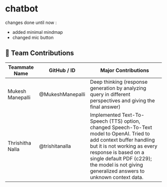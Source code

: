 # chatbot
changes done until now :
- added minimal mindmap
- changed mic button  
## 👥 Team Contributions

| Teammate Name        | GitHub / ID        | Major Contributions                                                                                                                                                     |
|----------------------|--------------------|--------------------------------------------------------------------------------------------------------------------------------------------------------------------------|
| Mukesh Manepalli     | @MukeshManepalli   | Deep thinking (response generation by analyzing query in different perspectives and giving the final answer)                                                             |
| Thrishitha Nalla     | @trishitanalla     | Implemented Text-To-Speech (TTS) option, changed Speech-To-Text model to OpenAI. Tried to add context buffer handling but it is not working as every response is based on a single default PDF (c229); the model is not giving generalized answers to unknown context data. |
